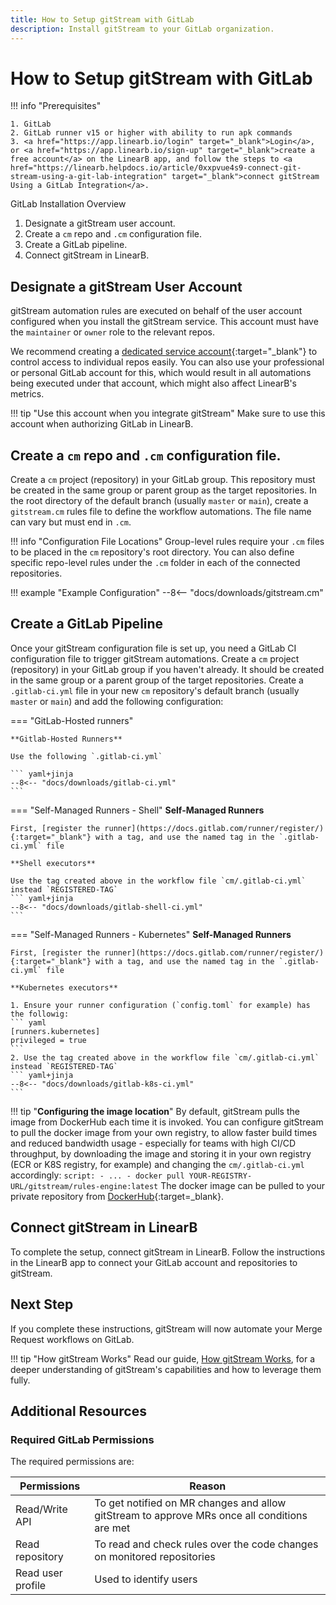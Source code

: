 ```yaml
---
title: How to Setup gitStream with GitLab
description: Install gitStream to your GitLab organization.
---
```

# How to Setup gitStream with GitLab

!!! info "Prerequisites"

    1. GitLab
    2. GitLab runner v15 or higher with ability to run apk commands
    3. <a href="https://app.linearb.io/login" target="_blank">Login</a>, or <a href="https://app.linearb.io/sign-up" target="_blank">create a free account</a> on the LinearB app, and follow the steps to <a href="https://linearb.helpdocs.io/article/0xxpvue4s9-connect-git-stream-using-a-git-lab-integration" target="_blank">connect gitStream Using a GitLab Integration</a>.

GitLab Installation Overview

1. Designate a gitStream user account.
1. Create a `cm` repo and `.cm` configuration file.
1. Create a GitLab pipeline.
1. Connect gitStream in LinearB. 

## Designate a gitStream User Account

gitStream automation rules are executed on behalf of the user account configured when you install the gitStream service. This account must have the `maintainer` or `owner` role to the relevant repos. 

We recommend creating a [dedicated service account](https://docs.gitlab.com/ee/user/profile/service_accounts.html){:target="_blank"} to control access to individual repos easily. You can also use your professional or personal GitLab account for this, which would result in all automations being executed under that account, which might also affect LinearB's metrics.

!!! tip "Use this account when you integrate gitStream"
    Make sure to use this account when authorizing GitLab in LinearB.

## Create a `cm` repo and `.cm` configuration file.

Create a `cm` project (repository) in your GitLab group. This repository must be created in the same group or parent group as the target repositories. In the root directory of the default branch (usually `master` or `main`), create a `gitstream.cm` rules file to define the workflow automations. The file name can vary but must end in `.cm`.

!!! info "Configuration File Locations"
	Group-level rules require your `.cm` files to be placed in the `cm` repository's root directory.
	You can also define specific repo-level rules under the `.cm` folder in each of the connected repositories.

!!! example "Example Configuration"
		--8<-- "docs/downloads/gitstream.cm"

## Create a GitLab Pipeline

Once your gitStream configuration file is set up, you need a GitLab CI configuration file to trigger gitStream automations. Create a `cm` project (repository) in your GitLab group if you haven't already. It should be created in the same group or a parent group of the target repositories. Create a `.gitlab-ci.yml` file in your new `cm` repository's default branch (usually `master` or `main`) and add the following configuration:

=== "GitLab-Hosted runners"

    **Gitlab-Hosted Runners**
    
    Use the following `.gitlab-ci.yml`

	``` yaml+jinja
    --8<-- "docs/downloads/gitlab-ci.yml"
    ```

=== "Self-Managed Runners - Shell"
    **Self-Managed Runners**

	First, [register the runner](https://docs.gitlab.com/runner/register/){:target="_blank"} with a tag, and use the named tag in the `.gitlab-ci.yml` file

	**Shell executors**

	Use the tag created above in the workflow file `cm/.gitlab-ci.yml` instead `REGISTERED-TAG`
    ``` yaml+jinja
    --8<-- "docs/downloads/gitlab-shell-ci.yml"
    ```
    
=== "Self-Managed Runners - Kubernetes"
    **Self-Managed Runners**

	First, [register the runner](https://docs.gitlab.com/runner/register/){:target="_blank"} with a tag, and use the named tag in the `.gitlab-ci.yml` file

	**Kubernetes executors**
	
    1. Ensure your runner configuration (`config.toml` for example) has the followig:
	``` yaml
	[runners.kubernetes]
    privileged = true
	```
	2. Use the tag created above in the workflow file `cm/.gitlab-ci.yml` instead `REGISTERED-TAG`
    ``` yaml+jinja
    --8<-- "docs/downloads/gitlab-k8s-ci.yml"
    ```

!!! tip "**Configuring the image location**"
	By default, gitStream pulls the image from DockerHub each time it is invoked. You can configure gitStream to pull the docker image from your own registry, to allow faster build times and reduced bandwidth usage - especially for teams with high CI/CD throughput, by downloading the image and storing it in your own registry (ECR or K8S registry, for example) and changing the `cm/.gitlab-ci.yml` accordingly:
	```
	script:
    - ...
    - docker pull YOUR-REGISTRY-URL/gitstream/rules-engine:latest
	```
	The docker image can be pulled to your private repository from [DockerHub](https://hub.docker.com/r/gitstream/rules-engine){:target=_blank}.  

## Connect gitStream in LinearB

To complete the setup, connect gitStream in LinearB. Follow the instructions in the LinearB app to connect your GitLab account and repositories to gitStream.

## Next Step
If you complete these instructions, gitStream will now automate your Merge Request workflows on GitLab.

!!! tip "How gitStream Works"
    Read our guide, [How gitStream Works](/how-it-works/), for a deeper understanding of gitStream's capabilities and how to leverage them fully.

## Additional Resources


### Required GitLab Permissions

The required permissions are:

| Permissions       | Reason                                                                                       |
| ----------------- | -------------------------------------------------------------------------------------------- |
| Read/Write API    | To get notified on MR changes and allow gitStream to approve MRs once all conditions are met |
| Read repository   | To read and check rules over the code changes on monitored repositories                      |
| Read user profile | Used to identify users                                                                       |


